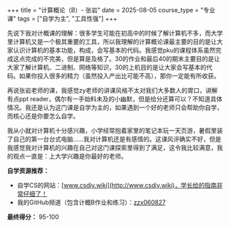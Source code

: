 +++
title = "计算概论（B）- 张岩"
date = 2025-08-05
course_type = "专业课"
tags = ["自学为主", "工具性强"]
+++

先说下我对计概课的理解：很多学生可能在初高中的时候了解计算机不多，而大学里计算机又是一个极其重要的工具，所以我理解的计算概论课最主要的目的是让大家认识计算机的基本功能，构成，会写基本的代码。我感觉pku的课程体系虽然完成这点完成的不完美，但是算是及格了。30的作业和最后40的期末主要目的是让大家了解计算机、二进制、网络等知识，30的上机目的是让大家会写基本的代码。如果你投入很多的精力（虽然投入产出比可能不高），那你一定能有所收获。

再说张岩老师的课，我感觉zy老师的讲课风格不太对我们大多数人的胃口，讲解有点ppt reader，偶尔有一手始料未及的小幽默，但是给分还算可以？不知道具体情况。我还是认为这门课是自学为主的，如果遇到一个好的老师只会帮助你自学，而核心还是你要怎么自学。

我从小就对计算机十分感兴趣，小学经常抱着家里的笔记本玩一天页游，暑假里装了自己的第一台台式电脑……我对计算机还是有感情的。这课风评确实不好，但是我感觉我对计算机的兴趣在自己对这门课探索里得到了满足，这令我比较满意，我的观点一直是：上大学兴趣是你最好的老师。

**自学资源推荐：**
* 自学CS的网站：[www.csdiy.wiki](http://www.csdiy.wiki)，学长给的指南非常仔细了！
* 我的GitHub频道（包含计概B作业和练习）：[zzx060827](https://github.com/zzx060827)

**最终得分：** 95-100